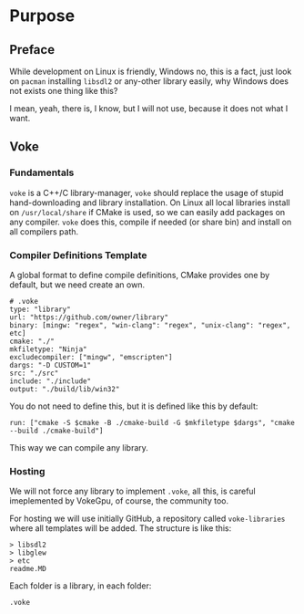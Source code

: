 # Purpose

## Preface

While development on Linux is friendly, Windows no, this is a fact, just look on `pacman` installing `libsdl2` or any-other library easily, why Windows does not exists one thing like this?

I mean, yeah, there is, I know, but I will not use, because it does not what I want.

## Voke

### Fundamentals

`voke` is a C++/C library-manager, `voke` should replace the usage of stupid hand-downloading and library installation. On Linux all local libraries install on `/usr/local/share` if CMake is used, so we can easily add packages on any compiler. `voke` does this, compile if needed (or share bin) and install on all compilers path.

### Compiler Definitions Template

A global format to define compile definitions, CMake provides one by default, but we need create an own.
```
# .voke
type: "library"
url: "https://github.com/owner/library"
binary: [mingw: "regex", "win-clang": "regex", "unix-clang": "regex", etc]
cmake: "./"
mkfiletype: "Ninja"
excludecompiler: ["mingw", "emscripten"]
dargs: "-D CUSTOM=1"
src: "./src"
include: "./include"
output: "./build/lib/win32"
```

You do not need to define this, but it is defined like this by default:
```
run: ["cmake -S $cmake -B ./cmake-build -G $mkfiletype $dargs", "cmake --build ./cmake-build"]
```

This way we can compile any library.

### Hosting

We will not force any library to implement `.voke`, all this, is careful imeplemented by VokeGpu, of course, the community too.

For hosting we will use initially GitHub, a repository called `voke-libraries` where all templates will be added. The structure is like this:

```
> libsdl2
> libglew
> etc
readme.MD
```

Each folder is a library, in each folder:
```
.voke
```